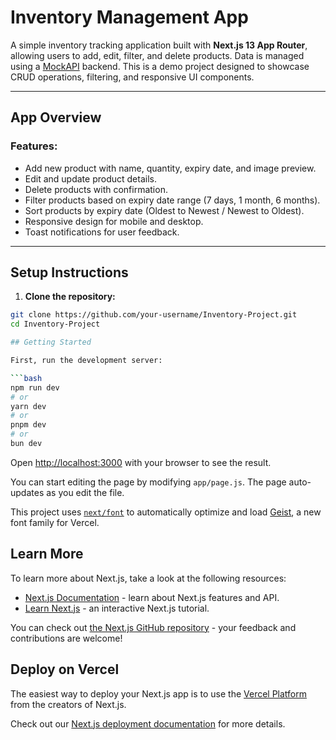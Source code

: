 #  Inventory Management App

A simple inventory tracking application built with **Next.js 13 App Router**, allowing users to add, edit, filter, and delete products. Data is managed using a [MockAPI](https://mockapi.io) backend. This is a demo project designed to showcase CRUD operations, filtering, and responsive UI components.

---

## App Overview

### Features:

- Add new product with name, quantity, expiry date, and image preview.
- Edit and update product details.
- Delete products with confirmation.
- Filter products based on expiry date range (7 days, 1 month, 6 months).
- Sort products by expiry date (Oldest to Newest / Newest to Oldest).
- Responsive design for mobile and desktop.
- Toast notifications for user feedback.

---

##  Setup Instructions

1. **Clone the repository:**

```bash
git clone https://github.com/your-username/Inventory-Project.git
cd Inventory-Project

## Getting Started

First, run the development server:

```bash
npm run dev
# or
yarn dev
# or
pnpm dev
# or
bun dev
```

Open [http://localhost:3000](http://localhost:3000) with your browser to see the result.

You can start editing the page by modifying `app/page.js`. The page auto-updates as you edit the file.

This project uses [`next/font`](https://nextjs.org/docs/app/building-your-application/optimizing/fonts) to automatically optimize and load [Geist](https://vercel.com/font), a new font family for Vercel.

## Learn More

To learn more about Next.js, take a look at the following resources:

- [Next.js Documentation](https://nextjs.org/docs) - learn about Next.js features and API.
- [Learn Next.js](https://nextjs.org/learn) - an interactive Next.js tutorial.

You can check out [the Next.js GitHub repository](https://github.com/vercel/next.js) - your feedback and contributions are welcome!

## Deploy on Vercel

The easiest way to deploy your Next.js app is to use the [Vercel Platform](https://vercel.com/new?utm_medium=default-template&filter=next.js&utm_source=create-next-app&utm_campaign=create-next-app-readme) from the creators of Next.js.

Check out our [Next.js deployment documentation](https://nextjs.org/docs/app/building-your-application/deploying) for more details.
